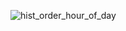 ![hist_order_hour_of_day](https://github.com/user-attachments/assets/b9689031-cda3-4226-88db-16d6d62b14db)
